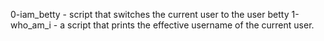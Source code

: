 0-iam_betty - script that switches the current user to the user betty
1-who_am_i - a script that prints the effective username of the current user.
